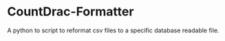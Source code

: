 # CountDrac-Formatter
A python to script to reformat csv files to a specific database readable file.

